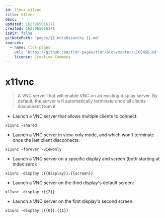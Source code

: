 ```yaml
---
id: linux.x11vnc
title: X11vnc
desc: ''
updated: 1623965016171
created: 1623965016171
isDir: false
gitNotePath: 'pages/{{ noteHiearchy }}.md'
sources:
  - name: tldr-pages
    url: 'https://github.com/tldr-pages/tldr/blob/master/LICENSE.md'
    license: Creative Commons
---
```

# x11vnc

> A VNC server that will enable VNC on an existing display server.
> By default, the server will automatically terminate once all clients disconnect from it.

- Launch a VNC server that allows multiple clients to connect:

`x11vnc -shared`

- Launch a VNC server in view-only mode, and which won't terminate once the last client disconnects:

`x11vnc -forever -viewonly`

- Launch a VNC server on a specific display and screen (both starting at index zero):

`x11vnc -display :{{display}}.{{screen}}`

- Launch a VNC server on the third display's default screen:

`x11vnc -display :{{2}}`

- Launch a VNC server on the first display's second screen:

`x11vnc -display :{{0}}.{{1}}`

